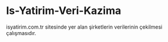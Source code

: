 # Is-Yatirim-Veri-Kazima
isyatirim.com.tr sitesinde yer alan şirketlerin verilerinin çekilmesi çalışmasıdır. 
